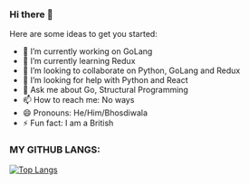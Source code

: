 ### Hi there 👋




Here are some ideas to get you started:

- 🔭 I’m currently working on GoLang
- 🌱 I’m currently learning Redux
- 👯 I’m looking to collaborate on Python, GoLang and Redux
- 🤔 I’m looking for help with Python and React
- 💬 Ask me about Go, Structural Programming
- 📫 How to reach me: No ways 
- 😄 Pronouns: He/Him/Bhosdiwala
- ⚡ Fun fact: I am a British

### MY GITHUB LANGS:

[![Top Langs](https://github-readme-stats1.vercel.app/api/top-langs/?username=oliver-right&theme=blue-green)](https://github.com/MainakRepositor/github-readme-stats1)
